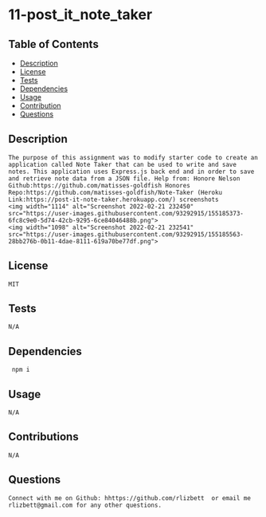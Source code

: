 # 11-post_it_note_taker
## Table of Contents
* [Description](#description)
* [License](#license)
* [Tests](#tests)
* [Dependencies](#dependencies)
* [Usage](#usage)
* [Contribution](#contributions)
* [Questions](#questions)

 ## Description 
    The purpose of this assignment was to modify starter code to create an application called Note Taker that can be used to write and save notes. This application uses Express.js back end and in order to save and retrieve note data from a JSON file. Help from: Honore Nelson Github:https://github.com/matisses-goldfish Honores Repo:https://github.com/matisses-goldfish/Note-Taker (Heroku Link:https://post-it-note-taker.herokuapp.com/) screenshots
    <img width="1114" alt="Screenshot 2022-02-21 232450" src="https://user-images.githubusercontent.com/93292915/155185373-6fc8c9e0-5d74-42cb-9295-6ce84046488b.png"> 
    <img width="1098" alt="Screenshot 2022-02-21 232541" src="https://user-images.githubusercontent.com/93292915/155185563-28bb276b-0b11-4dae-8111-619a70be77df.png">

## License 
    MIT
## Tests 
    N/A
## Dependencies 
     npm i
## Usage 
    N/A
## Contributions 
    N/A
## Questions
    Connect with me on Github: hhttps://github.com/rlizbett  or email me rlizbett@gmail.com for any other questions. 
